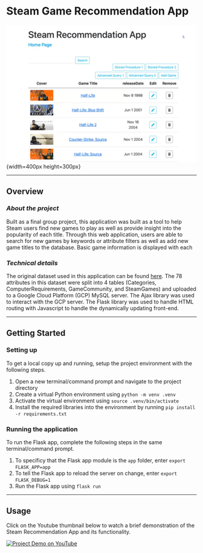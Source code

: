 # **Steam Game Recommendation App**
<!-- ![Application Homepage](/homepage.png) -->
![Application Homepage](/homepage.png){width=400px height=300px}


---
## **Overview** 
### *About the project*
Built as a final group project, this application was built as a tool to help Steam users find new games to play as well as provide insight into the popularity of each title. Through this web application, users are able to search for new games by keywords or attribute filters as well as add new game titles to the database. Basic game information is displayed with each  

### *Technical details*
The original dataset used in this application can be found [here](https://data.world/craigkelly/steam-game-data). The 78 attributes in this dataset were split into 4 tables (Categories, ComputerRequirements, GameCommunity, and SteamGames) and uploaded to a Google Cloud Platform (GCP) MySQL server. The Ajax library was used to interact with the GCP server. The Flask library was used to handle HTML routing with Javascript to handle the dynamically updating front-end. 

---
## **Getting Started**
### Setting up
To get a local copy up and running, setup the project environment with the following steps. 
1. Open a new terminal/command prompt and navigate to the project directory
2. Create a virtual Python environment using `python -m venv .venv`
3. Activate the virtual environment using `source .venv/bin/activate`
4. Install the required libraries into the environment by running `pip install -r requirements.txt`

### Running the application
To run the Flask app, complete the following steps in the same terminal/command prompt. 
1. To specificy that the Flask app module is the `app` folder, enter `export FLASK_APP=app`
2. To tell the Flask app to reload the server on change, enter `export FLASK_DEBUG=1`
3. Run the Flask app using `flask run`

---
## **Usage** 
Click on the Youtube thumbnail below to watch a brief demonstration of the Steam Recommendation App and its functionality. 

<a href="https://youtu.be/eztPFbncCXY">
  <img src="https://img.youtube.com/vi/eztPFbncCXY/0.jpg" alt="Project Demo on YouTube">
</a>

